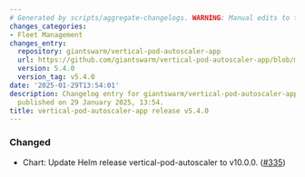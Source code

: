 ```yaml
---
# Generated by scripts/aggregate-changelogs. WARNING: Manual edits to this files will be overwritten.
changes_categories:
- Fleet Management
changes_entry:
  repository: giantswarm/vertical-pod-autoscaler-app
  url: https://github.com/giantswarm/vertical-pod-autoscaler-app/blob/master/CHANGELOG.md#540---2025-01-29
  version: 5.4.0
  version_tag: v5.4.0
date: '2025-01-29T13:54:01'
description: Changelog entry for giantswarm/vertical-pod-autoscaler-app version 5.4.0,
  published on 29 January 2025, 13:54.
title: vertical-pod-autoscaler-app release v5.4.0
---
```


### Changed
- Chart: Update Helm release vertical-pod-autoscaler to v10.0.0. ([#335](https://github.com/giantswarm/vertical-pod-autoscaler-app/pull/335))
